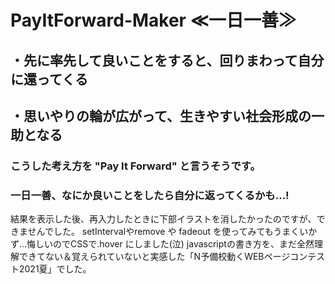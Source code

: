 # PayItForward-Maker ≪一日一善≫

## ・先に率先して良いことをすると、回りまわって自分に還ってくる
## ・思いやりの輪が広がって、生きやすい社会形成の一助となる
### こうした考え方を "Pay It Forward" と言うそうです。
### 一日一善、なにか良いことをしたら自分に返ってくるかも...!


結果を表示した後、再入力したときに下部イラストを消したかったのですが、できませんでした。
setIntervalやremove や fadeout を使ってみてもうまくいかず...悔しいのでCSSで.hover にしました(泣)
javascriptの書き方を、まだ全然理解できてない＆覚えられていないと実感した「N予備校動くWEBページコンテスト2021夏」でした。

